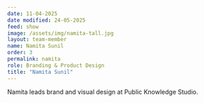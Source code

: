 ```yaml
---
date: 11-04-2025
date modified: 24-05-2025
feed: show
image: /assets/img/namita-tall.jpg
layout: team-member
name: Namita Sunil
order: 3
permalink: namita
role: Branding & Product Design
title: "Namita Sunil"
---
```


Namita leads brand and visual design at Public Knowledge Studio.